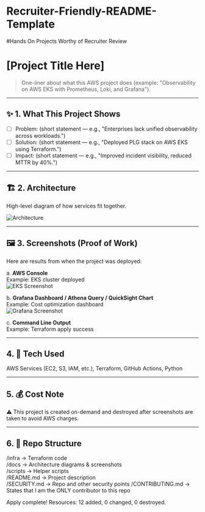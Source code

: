 # Recruiter-Friendly-README-Template
#Hands On Projects Worthy of Recruiter Review
# [Project Title Here]

> One-liner about what this AWS project does (example: "Observability on AWS EKS with Prometheus, Loki, and Grafana").

---

## ✨ 1. What This Project Shows
- [ ] Problem: (short statement — e.g., "Enterprises lack unified observability across workloads.")
- [ ] Solution: (short statement — e.g., "Deployed PLG stack on AWS EKS using Terraform.")
- [ ] Impact: (short statement — e.g., "Improved incident visibility, reduced MTTR by 40%.")

---

## 🏗 2. Architecture
High-level diagram of how services fit together.

![Architecture](docs/architecture.png)

---

## 🖼 3. Screenshots (Proof of Work)
Here are results from when the project was deployed:

a. **AWS Console**  
   Example: EKS cluster deployed  
   ![EKS Screenshot](docs/screenshots/eks-cluster.png)

b. **Grafana Dashboard / Athena Query / QuickSight Chart**  
   Example: Cost optimization dashboard  
   ![Grafana Screenshot](docs/screenshots/grafana-dashboard.png)

c. **Command Line Output**  
   Example: Terraform apply success  
   
---

## 4. 🔧 Tech Used
AWS Services (EC2, S3, IAM, etc.), Terraform, GitHub Actions, Python  

---

## 5. 💰 Cost Note
⚠️ This project is created on-demand and destroyed after screenshots are taken to avoid AWS charges.  

---

## 6. 📂 Repo Structure
/infra       -> Terraform code  
/docs        -> Architecture diagrams & screenshots  
/scripts     -> Helper scripts  
/README.md   -> Project description  
/SECURITY.md -> Repo and other security points
/CONTRIBUTING.md -> States that I am the ONLY contributor to this repo

   
   Apply complete! Resources: 12 added, 0 changed, 0 destroyed.
